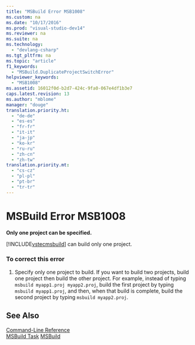 ```yaml
---
title: "MSBuild Error MSB1008"
ms.custom: na
ms.date: "10/17/2016"
ms.prod: "visual-studio-dev14"
ms.reviewer: na
ms.suite: na
ms.technology: 
  - "devlang-csharp"
ms.tgt_pltfrm: na
ms.topic: "article"
f1_keywords: 
  - "MSBuild.DuplicateProjectSwitchError"
helpviewer_keywords: 
  - "MSB1008"
ms.assetid: 16012f0d-b2d7-424c-9fa0-067e4df1b3e7
caps.latest.revision: 13
ms.author: "mblome"
manager: "douge"
translation.priority.ht: 
  - "de-de"
  - "es-es"
  - "fr-fr"
  - "it-it"
  - "ja-jp"
  - "ko-kr"
  - "ru-ru"
  - "zh-cn"
  - "zh-tw"
translation.priority.mt: 
  - "cs-cz"
  - "pl-pl"
  - "pt-br"
  - "tr-tr"
---
```

# MSBuild Error MSB1008
**Only one project can be specified.**  
  
 [!INCLUDE[vstecmsbuild](../extensibility/includes/vstecmsbuild_md.md)] can build only one project.  
  
### To correct this error  
  
1.  Specify only one project to build. If you want to build two projects, build one project then build the other project. For example, instead of typing `msbuild myapp1.proj myapp2.proj`, build the first project by typing `msbuild myapp1.proj`, and then, when that build is complete, build the second project by typing `msbuild myapp2.proj`.  
  
## See Also  
 [Command-Line Reference](../reference/msbuild-command-line-reference.md)   
 [MSBuild Task](../reference/msbuild-task.md)
 [MSBuild](../reference/msbuild1.md)